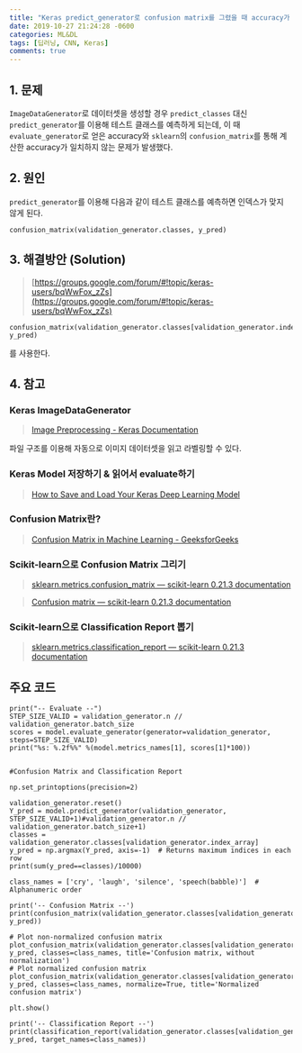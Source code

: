 ```yaml
---
title: "Keras predict_generator로 confusion matrix를 그렸을 때 accuracy가 안 맞는 오류 해결방안 정리"
date: 2019-10-27 21:24:28 -0600
categories: ML&DL
tags: [딥러닝, CNN, Keras] 
comments: true
---
```


## 1. 문제 

`ImageDataGenerator`로 데이터셋을 생성할 경우 `predict_classes` 대신 `predict_generator`를 이용해 테스트 클래스를 예측하게 되는데, 이 때 `evaluate_generator`로 얻은 accuracy와 `sklearn`의 `confusion_matrix`를 통해 계산한 accuracy가 일치하지 않는 문제가 발생했다.


## 2. 원인

`predict_generator`를 이용해 다음과 같이 테스트 클래스를 예측하면 인덱스가 맞지 않게 된다. 
```
confusion_matrix(validation_generator.classes, y_pred)
```

## 3. 해결방안 (Solution) 

>  [https://groups.google.com/forum/#!topic/keras-users/bqWwFox_zZs](https://groups.google.com/forum/#!topic/keras-users/bqWwFox_zZs) 

```
confusion_matrix(validation_generator.classes[validation_generator.index_array], y_pred)
``` 
를 사용한다.


## 4. 참고

### Keras ImageDataGenerator
> [Image Preprocessing - Keras Documentation](https://keras.io/preprocessing/image/#flow_from_directory)

파일 구조를 이용해 자동으로 이미지 데이터셋을 읽고 라벨링할 수 있다.

### Keras Model 저장하기 & 읽어서 evaluate하기
> [How to Save and Load Your Keras Deep Learning Model](https://machinelearningmastery.com/save-load-keras-deep-learning-models/)

### Confusion Matrix란?
> [Confusion Matrix in Machine Learning - GeeksforGeeks](https://www.geeksforgeeks.org/confusion-matrix-machine-learning/)

### Scikit-learn으로 Confusion Matrix 그리기
> [sklearn.metrics.confusion_matrix — scikit-learn 0.21.3 documentation](https://scikit-learn.org/stable/modules/generated/sklearn.metrics.confusion_matrix.html)

> [Confusion matrix — scikit-learn 0.21.3 documentation](https://scikit-learn.org/stable/auto_examples/model_selection/plot_confusion_matrix.html#sphx-glr-auto-examples-model-selection-plot-confusion-matrix-py)

### Scikit-learn으로 Classification Report 뽑기
> [sklearn.metrics.classification_report — scikit-learn 0.21.3 documentation](https://scikit-learn.org/stable/modules/generated/sklearn.metrics.classification_report.html)


## 주요 코드
```
print("-- Evaluate --")
STEP_SIZE_VALID = validation_generator.n // validation_generator.batch_size
scores = model.evaluate_generator(generator=validation_generator, steps=STEP_SIZE_VALID)
print("%s: %.2f%%" %(model.metrics_names[1], scores[1]*100))


#Confusion Matrix and Classification Report

np.set_printoptions(precision=2)

validation_generator.reset()
Y_pred = model.predict_generator(validation_generator, STEP_SIZE_VALID+1)#validation_generator.n // validation_generator.batch_size+1)
classes = validation_generator.classes[validation_generator.index_array]
y_pred = np.argmax(Y_pred, axis=-1)  # Returns maximum indices in each row
print(sum(y_pred==classes)/10000)

class_names = ['cry', 'laugh', 'silence', 'speech(babble)']  # Alphanumeric order

print('-- Confusion Matrix --')
print(confusion_matrix(validation_generator.classes[validation_generator.index_array], y_pred))

# Plot non-normalized confusion matrix
plot_confusion_matrix(validation_generator.classes[validation_generator.index_array], y_pred, classes=class_names, title='Confusion matrix, without normalization')
# Plot normalized confusion matrix
plot_confusion_matrix(validation_generator.classes[validation_generator.index_array], y_pred, classes=class_names, normalize=True, title='Normalized confusion matrix')

plt.show()

print('-- Classification Report --')
print(classification_report(validation_generator.classes[validation_generator.index_array], y_pred, target_names=class_names))

```